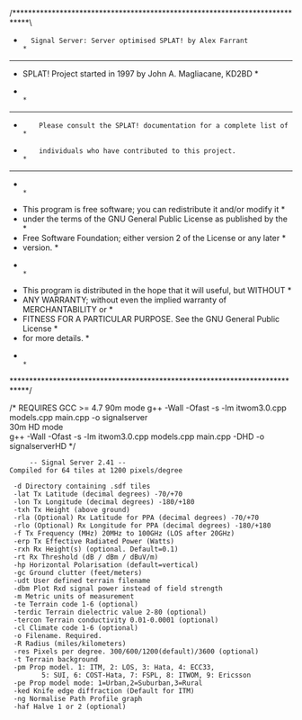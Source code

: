 /****************************************************************************\
*       Signal Server: Server optimised SPLAT! by Alex Farrant               *
******************************************************************************
*    SPLAT! Project started in 1997 by John A. Magliacane, KD2BD             *
*                                                                            *
******************************************************************************
*         Please consult the SPLAT! documentation for a complete list of     *
*         individuals who have contributed to this project.                  *
******************************************************************************
*                                                                            *
*  This program is free software; you can redistribute it and/or modify it   *
*  under the terms of the GNU General Public License as published by the     *
*  Free Software Foundation; either version 2 of the License or any later    *
*  version.                                                                  *
*                                                                            *
*  This program is distributed in the hope that it will useful, but WITHOUT  *
*  ANY WARRANTY; without even the implied warranty of MERCHANTABILITY or     *
*  FITNESS FOR A PARTICULAR PURPOSE.  See the GNU General Public License     *
*  for more details.                                                         *
*                                                                            *
\****************************************************************************/

/*
REQUIRES GCC >= 4.7
90m mode
g++ -Wall -Ofast -s -lm itwom3.0.cpp models.cpp main.cpp -o signalserver          
30m HD mode   
g++ -Wall -Ofast -s -lm itwom3.0.cpp models.cpp main.cpp -DHD -o signalserverHD
*/

		 -- Signal Server 2.41 --
	Compiled for 64 tiles at 1200 pixels/degree

     -d Directory containing .sdf tiles
     -lat Tx Latitude (decimal degrees) -70/+70
     -lon Tx Longitude (decimal degrees) -180/+180
     -txh Tx Height (above ground)
     -rla (Optional) Rx Latitude for PPA (decimal degrees) -70/+70
     -rlo (Optional) Rx Longitude for PPA (decimal degrees) -180/+180
     -f Tx Frequency (MHz) 20MHz to 100GHz (LOS after 20GHz)
     -erp Tx Effective Radiated Power (Watts)
     -rxh Rx Height(s) (optional. Default=0.1)
     -rt Rx Threshold (dB / dBm / dBuV/m)
     -hp Horizontal Polarisation (default=vertical)
     -gc Ground clutter (feet/meters)
     -udt User defined terrain filename
     -dbm Plot Rxd signal power instead of field strength
     -m Metric units of measurement
     -te Terrain code 1-6 (optional)
     -terdic Terrain dielectric value 2-80 (optional)
     -tercon Terrain conductivity 0.01-0.0001 (optional)
     -cl Climate code 1-6 (optional)
     -o Filename. Required. 
     -R Radius (miles/kilometers)
     -res Pixels per degree. 300/600/1200(default)/3600 (optional)
     -t Terrain background
     -pm Prop model. 1: ITM, 2: LOS, 3: Hata, 4: ECC33,
     		5: SUI, 6: COST-Hata, 7: FSPL, 8: ITWOM, 9: Ericsson
     -pe Prop model mode: 1=Urban,2=Suburban,3=Rural
     -ked Knife edge diffraction (Default for ITM)
     -ng Normalise Path Profile graph
     -haf Halve 1 or 2 (optional)

